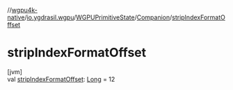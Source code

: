 //[wgpu4k-native](../../../../index.md)/[io.ygdrasil.wgpu](../../index.md)/[WGPUPrimitiveState](../index.md)/[Companion](index.md)/[stripIndexFormatOffset](strip-index-format-offset.md)

# stripIndexFormatOffset

[jvm]\
val [stripIndexFormatOffset](strip-index-format-offset.md): [Long](https://kotlinlang.org/api/core/kotlin-stdlib/kotlin/-long/index.html) = 12